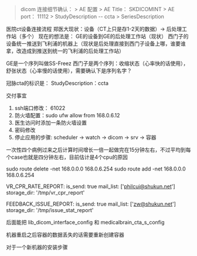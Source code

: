 > dicom 连接细节确认：
	> AE 配置
		> AE Title： SKDICOMINT
		> AE port： 11112
	> StudyDescription -- ccta
	> SeriesDescription


医院ct设备连接流程
郑医大现状：设备（CT上只是存1-2天的数据）-> 后处理工作站（多个）
现在的想法是：
    GE的设备到GE的后处理工作站（现状）
    西门子的设备统一推送到飞利浦的机器上（现状是后处理直接到西门子设备上哪，谁要谁拿，改造成到推送到统一的飞利浦的后处理工作站）

GE是一个序列叫做SS-Freez
西门子是两个序列：收缩状态（心率快的话使用），舒张状态（心率慢的话使用），需要确认下是序列名字？

冠脉cta的标识是： StudyDescription：ccta

交付事宜
1. ssh端口修改： 61022
2. 防火墙配置：sudo ufw allow from 168.0.6.12
3. 医生访问时添加一条防火墙设置
4. 密码修改
5. 停止应用的步骤: scheduler -> watch -> dicom -> srv -> 容器



一次性四个病例过来之后计算时间增长一倍一起做完在15分钟左右，不过平均到每个case也就是四分钟左右，目前估计是4个cpu的原因


sudo route delete -net 168.0.0.0 168.0.6.254
sudo route add -net 168.0.0.0 168.0.6.254


VR_CPR_RATE_REPORT:
  is_send: true
  mail_list: ['philcui@shukun.net']
  storage_dir: '/tmp/vr_cpr_report'

FEEDBACK_ISSUE_REPORT:
  is_send: true
  mail_list: ['zw@shukun.net']
  storage_dir: '/tmp/issue_stat_report'


后面能把 lib_dicom_interface_config 和 medicalbrain_cta_s_config

机器重启之后容器的数据丢失的话需要重新创建容器

对于一个新机器的安装步骤


